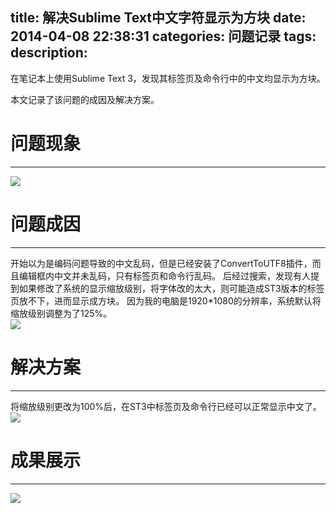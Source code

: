 title: 解决Sublime Text中文字符显示为方块
date: 2014-04-08 22:38:31
categories: 问题记录
tags:
description:
---
在笔记本上使用Sublime Text 3，发现其标签页及命令行中的中文均显示为方块。

本文记录了该问题的成因及解决方案。  

# 问题现象  
***
![](http://7xicmh.com1.z0.glb.clouddn.com/blog/solove-chinese-characters-display-as-squares-in-sublime-text/squares.jpg)

# 问题成因
***
开始以为是编码问题导致的中文乱码，但是已经安装了ConvertToUTF8插件，而且编辑框内中文并未乱码，只有标签页和命令行乱码。
后经过搜索，发现有人提到如果修改了系统的显示缩放级别，将字体改的太大，则可能造成ST3版本的标签页放不下，进而显示成方块。
因为我的电脑是1920*1080的分辨率，系统默认将缩放级别调整为了125%。   
![](http://7xicmh.com1.z0.glb.clouddn.com/blog/solove-chinese-characters-display-as-squares-in-sublime-text/125%25.jpg)

# 解决方案
***
将缩放级别更改为100%后，在ST3中标签页及命令行已经可以正常显示中文了。
![](http://7xicmh.com1.z0.glb.clouddn.com/blog/solove-chinese-characters-display-as-squares-in-sublime-text/100%25.jpg)

# 成果展示
***
![](http://7xicmh.com1.z0.glb.clouddn.com/blog/solove-chinese-characters-display-as-squares-in-sublime-text/normal.jpg)
